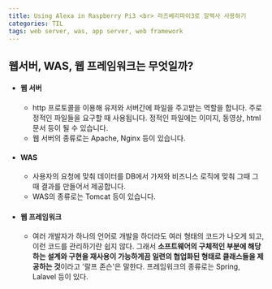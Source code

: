 ```yaml
---
title: Using Alexa in Raspberry Pi3 <br> 라즈베리파이3로 알렉사 사용하기
categories: TIL
tags: web server, was, app server, web framework
---
```


## 웹서버, WAS, 웹 프레임워크는 무엇일까?

* #### 웹 서버
  * http 프로토콜을 이용해 유저와 서버간에 파일을 주고받는 역할을 합니다. 주로 정적인 파일들을 요구할 때 사용됩니다. 정적인 파일에는 이미지, 동영상, html문서 등이 될 수 있습니다.
  * 웹 서버의 종류로는 Apache, Nginx 등이 있습니다.
* #### WAS
  * 사용자의 요청에 맞춰 데이터를 DB에서 가져와 비즈니스 로직에 맞춰 그때 그때 결과를 만들어서 제공합니다.
  * WAS의 종류로는 Tomcat 등이 있습니다.
* #### 웹 프레임워크
  * 여러 개발자가 하나의 언어로 개발을 하더라도 여러 형태의 코드가 나오게 되고, 이런 코드를 관리하기란 쉽지 않다.
  그래서 **소프트웨어의 구체적인 부분에 해당하는 설계와 구현을 재사용이 가능하게끔 일련의 협업화된 형태로 클래스들을 제공하는 것**이라고 '랄프 존슨'은 말한다.
  프레임워크의 종류로는 Spring, Lalavel 등이 있다.
